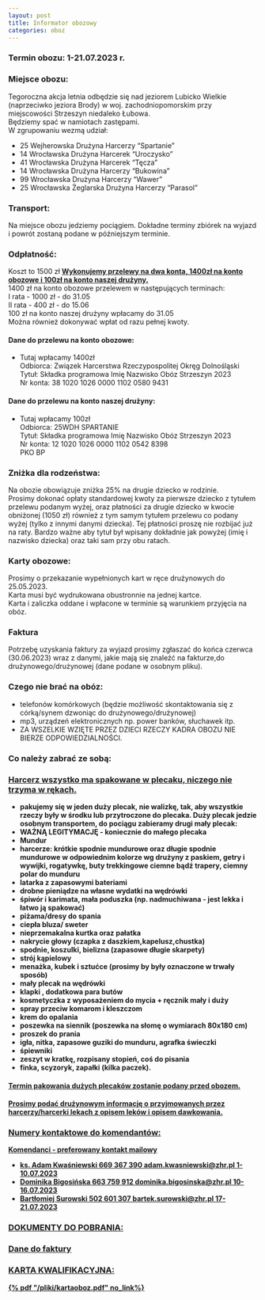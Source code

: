 ```yaml
---
layout: post
title: Informator obozowy
categories: oboz
---
```

### Termin obozu: 1-21.07.2023 r.

### Miejsce obozu:
Tegoroczna akcja letnia odbędzie się nad jeziorem Lubicko Wielkie (naprzeciwko
jeziora Brody) w woj. zachodniopomorskim przy miejscowości Strzeszyn
niedaleko Łubowa. <br> 
Będziemy spać w namiotach zastępami. <br>
W zgrupowaniu wezmą udział:
- 25 Wejherowska Drużyna Harcerzy “Spartanie”
- 14 Wrocławska Drużyna Harcerek “Uroczysko”
- 41 Wrocławska Drużyna Harcerek “Tęcza”
- 14 Wrocławska Drużyna Harcerzy “Bukowina”
- 99 Wrocławska Drużyna Harcerzy “Wawer”
- 25 Wrocławska Żeglarska Drużyna Harcerzy “Parasol”

### Transport: 
Na miejsce obozu jedziemy pociągiem. Dokładne terminy zbiórek na wyjazd i powrót zostaną podane w późniejszym terminie.
### Odpłatność:
Koszt to 1500 zł
<b><u> Wykonujemy przelewy na dwa konta, 1400zł na konto obozowe i 100zł na konto naszej drużyny. </u></b><br>
1400 zł na konto obozowe przelewem w następujących terminach:<br>
I rata - 1000 zł - do 31.05<br>
II rata - 400 zł - do 15.06<br>
100 zł na konto naszej drużyny wpłacamy do 31.05<br>
Można również dokonywać wpłat od razu pełnej kwoty.<br>

#### Dane do przelewu na konto obozowe:
- Tutaj wpłacamy 1400zł <br>
Odbiorca: Związek Harcerstwa Rzeczypospolitej Okręg Dolnośląski<br>
Tytuł: Składka programowa Imię Nazwisko Obóz Strzeszyn 2023<br>
Nr konta: 38 1020 1026 0000 1102 0580 9431<br>

#### Dane do przelewu na konto naszej drużyny:
- Tutaj wpłacamy 100zł <br>
Odbiorca: 25WDH SPARTANIE<br>
Tytuł: Składka programowa Imię Nazwisko Obóz Strzeszyn 2023<br>
Nr konta: 12 1020 1026 0000 1102 0542 8398<br>
PKO BP<br>

### Zniżka dla rodzeństwa:
Na obozie obowiązuje zniżka 25% na drugie dziecko w rodzinie.<br>
Prosimy dokonać opłaty standardowej kwoty za pierwsze dziecko z
tytułem przelewu podanym wyżej, oraz płatności za drugie dziecko w
kwocie obniżonej (1050 zł) również z tym samym tytułem przelewu
co podany wyżej (tylko z innymi danymi dziecka). Tej płatności
proszę nie rozbijać już na raty.
Bardzo ważne aby tytuł był wpisany dokładnie jak powyżej
(imię i nazwisko dziecka) oraz taki sam przy obu ratach.

### Karty obozowe:
Prosimy o przekazanie wypełnionych kart w ręce drużynowych do 25.05.2023. <br>
Karta musi być wydrukowana obustronnie na jednej kartce. <br>
Karta i zaliczka oddane i wpłacone w terminie są warunkiem przyjęcia na obóz. <br>

### Faktura
Potrzebę uzyskania faktury za wyjazd prosimy zgłaszać do końca czerwca
(30.06.2023) wraz z danymi, jakie mają się znaleźć na fakturze,do
drużynowego/drużynowej (dane podane w osobnym pliku).

### Czego nie brać na obóz:
- telefonów komórkowych (będzie możliwość skontaktowania się z
córką/synem dzwoniąc do drużynowego/drużynowej)
- mp3, urządzeń elektronicznych np. power banków, słuchawek itp.
- ZA WSZELKIE WZIĘTE PRZEZ DZIECI RZECZY KADRA OBOZU NIE BIERZE
ODPOWIEDZIALNOŚCI.

### Co należy zabrać ze sobą:
### <b><u>Harcerz wszystko ma spakowane w plecaku, niczego nie trzyma w rękach.</u>
- pakujemy się w jeden duży plecak, nie walizkę, tak, aby wszystkie rzeczy były w środku lub przytroczone do plecaka. 
Duży plecak jedzie osobnym transportem, do pociągu zabieramy drugi mały plecak:
- WAŻNĄ LEGITYMACJĘ - koniecznie do małego plecaka
- Mundur
- harcerze: krótkie spodnie mundurowe oraz długie spodnie mundurowe w
odpowiednim kolorze wg drużyny z paskiem, getry i wywijki, rogatywkę, buty trekkingowe ciemne bądź trapery, ciemny polar do
munduru
- latarka z zapasowymi bateriami
- drobne pieniądze na własne wydatki na wędrówki
- śpiwór i karimata, mała poduszka (np. nadmuchiwana - jest lekka i łatwo
ją spakować)
- piżama/dresy do spania
- ciepła bluza/ sweter
- nieprzemakalna kurtka oraz pałatka
- nakrycie głowy (czapka z daszkiem,kapelusz,chustka)
- spodnie, koszulki, bielizna (zapasowe długie skarpety)
- strój kąpielowy
- menażka, kubek i sztućce (prosimy by były oznaczone w trwały sposób)
- mały plecak na wędrówki
- klapki , dodatkowa para butów
- kosmetyczka z wyposażeniem do mycia + ręcznik mały i duży
- spray przeciw komarom i kleszczom
- krem do opalania
- poszewka na siennik (poszewka na słomę o wymiarach 80x180 cm)
- proszek do prania
- igła, nitka, zapasowe guziki do munduru, agrafka świeczki
- śpiewniki
- zeszyt w kratkę, rozpisany stopień, coś do pisania
- finka, scyzoryk, zapałki (kilka paczek).

#### <b><u>Termin pakowania dużych plecaków zostanie podany przed obozem. <br>
#### <b><u> Prosimy podać drużynowym informację o przyjmowanych przez harcerzy/harcerki lekach z opisem leków i opisem dawkowania. </u>

### Numery kontaktowe do komendantów:
Komendanci - preferowany kontakt mailowy
- ks. Adam Kwaśniewski 669 367 390 adam.kwasniewski@zhr.pl 1-10.07.2023
- Dominika Bigosińska 663 759 912 dominika.bigosinska@zhr.pl 10-16.07.2023
- Bartłomiej Surowski 502 601 307 bartek.surowski@zhr.pl 17-21.07.2023

### DOKUMENTY DO POBRANIA: 

### <a href="https://25wdh.zhr.pl/pliki/danefaktura.docx">Dane do faktury</a>
### KARTA KWALIFIKACYJNA:
 {% pdf "/pliki/kartaoboz.pdf" no_link%}


